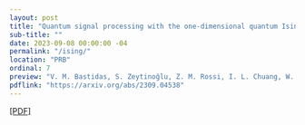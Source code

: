 ```yaml
---
layout: post
title: "Quantum signal processing with the one-dimensional quantum Ising model"
sub-title: ""
date: 2023-09-08 00:00:00 -04
permalink: "/ising/"
location: "PRB"
ordinal: 7
preview: "V. M. Bastidas, S. Zeytinoğlu, Z. M. Rossi, I. L. Chuang, W. J. Munro"
pdflink: "https://arxiv.org/abs/2309.04538"
---
```

[\[PDF\]](https://arxiv.org/pdf/2309.04538)
